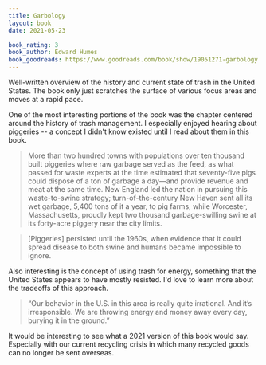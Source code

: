 ```yaml
---
title: Garbology
layout: book
date: 2021-05-23

book_rating: 3
book_author: Edward Humes
book_goodreads: https://www.goodreads.com/book/show/19051271-garbology
---
```


Well-written overview of the history and current state of trash in the United States. The book only just scratches the surface of various focus areas and moves at a rapid pace. 

One of the most interesting portions of the book was the chapter centered around the history of trash management. I especially enjoyed hearing about piggeries -- a concept I didn't know existed until I read about them in this book.

> More than two hundred towns with populations over ten thousand built piggeries where raw garbage served as the feed, as what passed for waste experts at the time estimated that seventy-five pigs could dispose of a ton of garbage a day—and provide revenue and meat at the same time. New England led the nation in pursuing this waste-to-swine strategy; turn-of-the-century New Haven sent all its wet garbage, 5,400 tons of it a year, to pig farms, while Worcester, Massachusetts, proudly kept two thousand garbage-swilling swine at its forty-acre piggery near the city limits.

> \[Piggeries] persisted until the 1960s, when evidence that it could spread disease to both swine and humans became impossible to ignore.

Also interesting is the concept of using trash for energy, something that the United States appears to have mostly resisted. I'd love to learn more about the tradeoffs of this approach.

> “Our behavior in the U.S. in this area is really quite irrational. And it’s irresponsible. We are throwing energy and money away every day, burying it in the ground.”

It would be interesting to see what a 2021 version of this book would say. Especially with our current recycling crisis in which many recycled goods can no longer be sent overseas.
